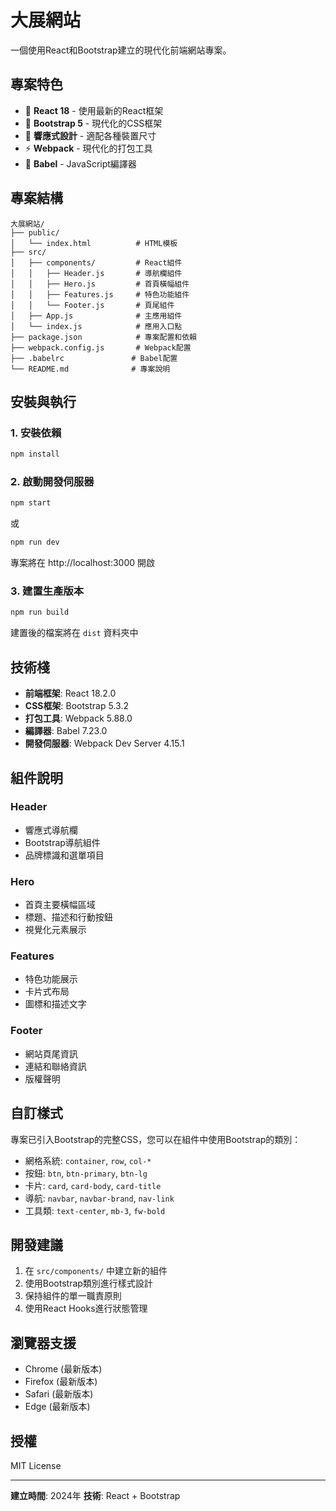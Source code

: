 # 大展網站

一個使用React和Bootstrap建立的現代化前端網站專案。

## 專案特色

- 🚀 **React 18** - 使用最新的React框架
- 🎨 **Bootstrap 5** - 現代化的CSS框架
- 📱 **響應式設計** - 適配各種裝置尺寸
- ⚡ **Webpack** - 現代化的打包工具
- 🔧 **Babel** - JavaScript編譯器

## 專案結構

```
大展網站/
├── public/
│   └── index.html          # HTML模板
├── src/
│   ├── components/         # React組件
│   │   ├── Header.js       # 導航欄組件
│   │   ├── Hero.js         # 首頁橫幅組件
│   │   ├── Features.js     # 特色功能組件
│   │   └── Footer.js       # 頁尾組件
│   ├── App.js              # 主應用組件
│   └── index.js            # 應用入口點
├── package.json            # 專案配置和依賴
├── webpack.config.js       # Webpack配置
├── .babelrc               # Babel配置
└── README.md              # 專案說明
```

## 安裝與執行

### 1. 安裝依賴

```bash
npm install
```

### 2. 啟動開發伺服器

```bash
npm start
```

或

```bash
npm run dev
```

專案將在 http://localhost:3000 開啟

### 3. 建置生產版本

```bash
npm run build
```

建置後的檔案將在 `dist` 資料夾中

## 技術棧

- **前端框架**: React 18.2.0
- **CSS框架**: Bootstrap 5.3.2
- **打包工具**: Webpack 5.88.0
- **編譯器**: Babel 7.23.0
- **開發伺服器**: Webpack Dev Server 4.15.1

## 組件說明

### Header
- 響應式導航欄
- Bootstrap導航組件
- 品牌標識和選單項目

### Hero
- 首頁主要橫幅區域
- 標題、描述和行動按鈕
- 視覺化元素展示

### Features
- 特色功能展示
- 卡片式布局
- 圖標和描述文字

### Footer
- 網站頁尾資訊
- 連結和聯絡資訊
- 版權聲明

## 自訂樣式

專案已引入Bootstrap的完整CSS，您可以在組件中使用Bootstrap的類別：

- 網格系統: `container`, `row`, `col-*`
- 按鈕: `btn`, `btn-primary`, `btn-lg`
- 卡片: `card`, `card-body`, `card-title`
- 導航: `navbar`, `navbar-brand`, `nav-link`
- 工具類: `text-center`, `mb-3`, `fw-bold`

## 開發建議

1. 在 `src/components/` 中建立新的組件
2. 使用Bootstrap類別進行樣式設計
3. 保持組件的單一職責原則
4. 使用React Hooks進行狀態管理

## 瀏覽器支援

- Chrome (最新版本)
- Firefox (最新版本)
- Safari (最新版本)
- Edge (最新版本)

## 授權

MIT License

---

**建立時間**: 2024年
**技術**: React + Bootstrap
